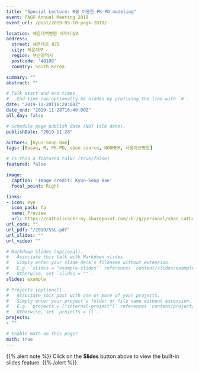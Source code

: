 ```yaml
---
title: "Special Lecture: R을 이용한 PK-PD modeling"
event: PAGK Annual Meeting 2019
event_url: /post/2019-05-10-pagk-2019/

location: 해운대백병원 세미나실A
address:
  street: 해운대로 875
  city: 해운대구
  region: 부산광역시
  postcode: '48108'
  country: South Korea

summary: ""
abstract: ""

# Talk start and end times.
#   End time can optionally be hidden by prefixing the line with `#`.
date: "2019-11-28T16:20:00Z"
date_end: "2019-11-28T16:40:00Z"
all_day: false

# Schedule page publish date (NOT talk date).
publishDate: "2019-11-28"

authors: [Kyun-Seop Bae]
tags: [Busan, R, PK-PD, open source, NONMEM, 서울아산병원]

# Is this a featured talk? (true/false)
featured: false

image:
  caption: 'Image credit: Kyun-Seop Bae'
  focal_point: Right

links:
- icon: eye
  icon_pack: fa
  name: Preview
  url: https://catholicackr-my.sharepoint.com/:b:/g/personal/shan_catholic_ac_kr/EUDxNcP95MFHra-HrvfQjFEB8jyyaiSi76VknoghQBo-MQ?e=Ha69pS
url_code: ""
url_pdf: "/2019/SSL.pdf"
url_slides: ""
url_video: ""

# Markdown Slides (optional).
#   Associate this talk with Markdown slides.
#   Simply enter your slide deck's filename without extension.
#   E.g. `slides = "example-slides"` references `content/slides/example-slides.md`.
#   Otherwise, set `slides = ""`.
slides: example

# Projects (optional).
#   Associate this post with one or more of your projects.
#   Simply enter your project's folder or file name without extension.
#   E.g. `projects = ["internal-project"]` references `content/project/deep-learning/index.md`.
#   Otherwise, set `projects = []`.
projects:
- ""

# Enable math on this page?
math: true
---
```


{{% alert note %}}
Click on the **Slides** button above to view the built-in slides feature.
{{% /alert %}}
